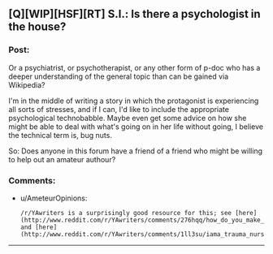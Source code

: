 ## [Q][WIP][HSF][RT] S.I.: Is there a psychologist in the house?

### Post:

Or a psychiatrist, or psychotherapist, or any other form of p-doc who has a deeper understanding of the general topic than can be gained via Wikipedia?

I'm in the middle of writing a story in which the protagonist is experiencing all sorts of stresses, and if I can, I'd like to include the appropriate psychological technobabble. Maybe even get some advice on how she might be able to deal with what's going on in her life without going, I believe the technical term is, bug nuts.

So: Does anyone in this forum have a friend of a friend who might be willing to help out an amateur authour?

### Comments:

- u/AmeteurOpinions:
  ```
  /r/YAwriters is a surprisingly good resource for this; see [here](http://www.reddit.com/r/YAwriters/comments/276hqq/how_do_you_make_sure_your_characters_conditions/) and [here](http://www.reddit.com/r/YAwriters/comments/1ll3su/iama_trauma_nurse_who_writes_on_my_days_off_ama/).
  ```

---

